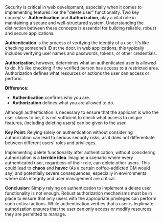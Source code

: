 Security is critical in web development, especially when it comes to implementing features like the "delete user" functionality. Two key concepts:- **Authentication** and **Authorization**, play a vital role in maintaining a secure and well-structured system. Understanding the distinction between these concepts is essential for building reliable, robust and secure applications.

**Authentication** is the process of verifying the identity of a user. It’s like checking someone’s ID at the door. In web applications, this typically includes verifying user names and passwords, tokens, or other credentials.

**Authorization**, however, determines what an authenticated user is allowed to do. It’s like checking if the verified person has access to a restricted area. Authorization defines what resources or actions the user can access or perform.

**Difference**:
- **Authentication** confirms who you are.
- **Authorization** defines what you are allowed to do.

Although authentication is necessary to ensure that the applicant is who the user claims to be, it is not sufficient to check what access to unique features, (including deleting users) can be given to the user.

**Key Point**: Relying solely on authentication without considering authorization can lead to serious security risks, as it does not differentiate between different users' roles and privileges.

Implementing delete functionality after authentication, without considering authorization is a **terrible idea**. Imagine a scenario where every authenticated user, regardless of their role, can delete other users. This could lead to **chaos** and **havoc** (As a certain coffee-addicted CM would say) and potentially severe consequences, especially in environments where data integrity and user management are critical.

**Conclusion**: Simply relying on authentication to implement a delete user functionality is not enough. Robust authorization mechanisms must be in place to ensure that only users with the appropriate privileges can perform such critical actions. While authentication verifies that a user is legitimate, authorization ensures that the user can only access or modify resources they are permitted to manage.
